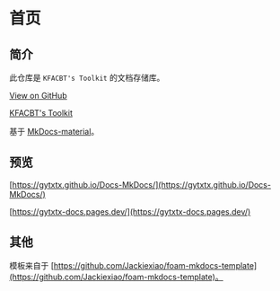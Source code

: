 # 首页

## 简介

此仓库是 `KFACBT's Toolkit` 的文档存储库。

[View on GitHub](https://github.com/gytxtx/Docs-MkDocs/)

[KFACBT's Toolkit](https://github.com/gytxtx/KFACBT_Toolkit/)

基于 [MkDocs-material](https://github.com/squidfunk/mkdocs-material)。

## 预览

[https://gytxtx.github.io/Docs-MkDocs/](https://gytxtx.github.io/Docs-MkDocs/)

[https://gytxtx-docs.pages.dev/](https://gytxtx-docs.pages.dev/)

## 其他

模板来自于 [https://github.com/Jackiexiao/foam-mkdocs-template](https://github.com/Jackiexiao/foam-mkdocs-template)。
